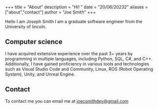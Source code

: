 +++
title = "About"
description = "Hi! "
date = "20/06/20232"
aliases = ["about","contact"]
author = "Joe Smith"
+++

Hello I am Joseph Smith I am a graduate software engineer from the University of lincoln. 

## Computer science

I have acquired extensive experience over the past 3+ years by programming in multiple languages, including Python, SQL, C#, and C++. Additionally, I have gained proficiency in various tools and technologies such as Visual Studio Code and Community, Linux, ROS (Robot Operating System), Unity, and Unreal Engine.



## Contact

To contact me you can email me at [joecsmithdev@gmail.com](mailto:joecsmithdev@gmail.com)
